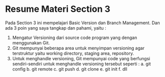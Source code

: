 # Resume Materi Section 3
Pada Section 3 ini mempelajari Basic Version dan Branch Management. Dan ada 3 poin yang saya tangkap dan pahami, yaitu :
1. Mengatur Versioning dari source code program yang dengan menggunakan Git.
2. Git mempunyai beberapa area untuk menyimpan versioning agar terstruktur yaitu working directory, staging area, repository.
3. Untuk menghandle versioning, Git mempunyai code yang berfungsi sendiri-sendiri untuk menghandle versioning tersebut seperti : 
    a. git config
    b. git remote
    c. git push
    d. git clone
    e. git init
    f. dll